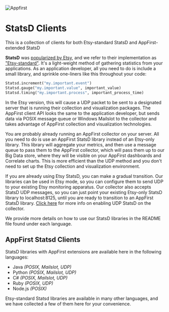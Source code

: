 ![Appfirst](https://wwws.appfirst.com/site_media/images/af_logo_blue.svg)

StatsD Clients
==============
This is a collection of clients for both Etsy-standard StatsD and AppFirst-extended StatsD

**StatsD** was [popularized by Etsy](http://codeascraft.etsy.com/2011/02/15/measure-anything-measure-everything/),
and we refer to their implementation as ["Etsy-standard"](https://github.com/etsy/statsd/).  It's a
light-weight method of gathering statistics from your applications.  As an application developer, all you need
to do is include a small library, and sprinkle one-liners like this throughout your code:

```python
Statsd.increment("my.important.event")
Statsd.gauge("my.important.value", important_value)
Statsd.timing("my.important.process", important_process_time)
```

In the Etsy version, this will cause a UDP packet to be sent to a designated server that is running their
collection and visualization packages. The AppFirst client API looks the same to the application developer,
but sends data via POSIX message queue or Windows Mailslot to the collector and takes advantage of AppFirst collection
and visualization technologies.

You are probably already running an AppFirst collector on your server.  All you need to do is use an
AppFirst StatsD library instead of an Etsy-only library.  This library will aggregate your metrics, and then
use a message queue to pass them to the AppFirst collector, which will pass them up to our Big Data store, where
they will be visible on your AppFirst dashboards and Correlate charts.  This is more efficient than the UDP method
and you don't need to set up the Etsy collection and visualization environment.

If you are already using Etsy StatsD, you can make a gradual transition.  Our libraries can be used in
Etsy mode, so you can configure them to send UDP to your existing Etsy monitoring apparatus.  Our collector also
accepts StatsD UDP messages, so you can just point your existing Etsy-only StatsD library to localhost:8125,
until you are ready to transition to an AppFirst StatsD library. [Click here](http://support.appfirst.com/appfirst-statsd-beta/#other_clients) for more info on enabling UDP StatsD on the collector.

We provide more details on how to use our StatsD libraries in the README file found under each language.


AppFirst Statsd Clients
-----------------------
StatsD libraries with AppFirst extensions are available here in the following languages:

- Java *(POSIX, Mailslot, UDP)*
- Python *(POSIX, Mailslot, UDP)*
- C# *(POSIX, Mailslot, UDP)*
- Ruby *(POSIX, UDP)*
- Node.js *(POSIX)*

Etsy-standard Statsd libraries are available in many other languages, and we have collected a few of them
here for your convenience.
